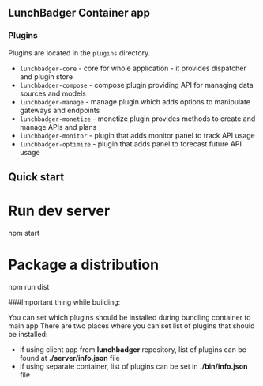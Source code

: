 ## LunchBadger Container app

### Plugins

Plugins are located in the `plugins` directory.

* `lunchbadger-core` - core for whole application - it provides dispatcher and plugin store
* `lunchbadger-compose` - compose plugin providing API for managing data sources and models
* `lunchbadger-manage` - manage plugin which adds options to manipulate gateways and endpoints
* `lunchbadger-monetize` - monetize plugin provides methods to create and manage APIs and plans
* `lunchbadger-monitor` - plugin that adds monitor panel to track API usage
* `lunchbadger-optimize` - plugin that adds panel to forecast future API usage

## Quick start

  # Run dev server
  npm start

  # Package a distribution
  npm run dist

###Important thing while building: 

You can set which plugins should be installed during bundling container to main app
There are two places where you can set list of plugins that should be installed:

* if using client app from **lunchbadger** repository, list of plugins can be found at **./server/info.json** file
* if using separate container, list of plugins can be set in **./bin/info.json** file
